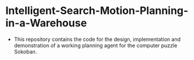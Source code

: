 # Intelligent-Search-Motion-Planning-in-a-Warehouse

- This repository contains the code for the design, implementation and demonstration of a working planning agent for the computer puzzle Sokoban.
